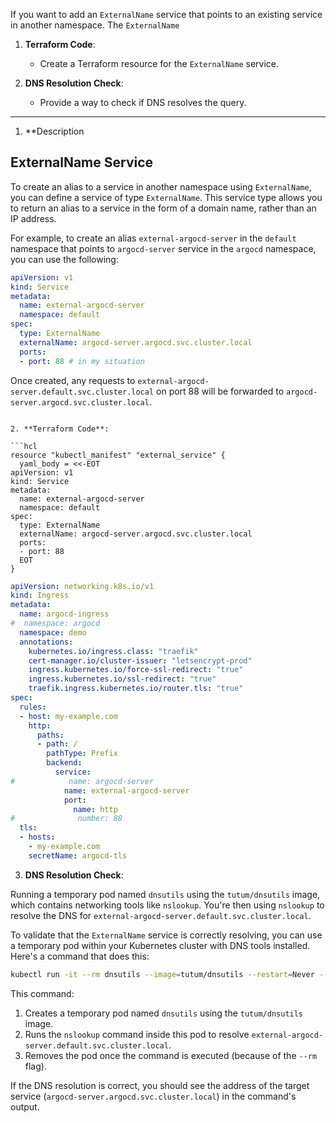 If you want to add an `ExternalName` service that points to an existing service in another namespace. The `ExternalName` 
1. **Terraform Code**:
    - Create a Terraform resource for the `ExternalName` service.
    
2. **DNS Resolution Check**:
    - Provide a way to check if DNS resolves the query.

---

1. **Description 

## ExternalName Service

To create an alias to a service in another namespace using `ExternalName`, you can define a service of type `ExternalName`. This service type allows you to return an alias to a service in the form of a domain name, rather than an IP address.

For example, to create an alias `external-argocd-server` in the `default` namespace that points to `argocd-server` service in the `argocd` namespace, you can use the following:

```yaml
apiVersion: v1
kind: Service
metadata:
  name: external-argocd-server
  namespace: default
spec:
  type: ExternalName
  externalName: argocd-server.argocd.svc.cluster.local
  ports:
  - port: 88 # in my situation
```

Once created, any requests to `external-argocd-server.default.svc.cluster.local` on port 88 will be forwarded to `argocd-server.argocd.svc.cluster.local`.
```

2. **Terraform Code**:

```hcl
resource "kubectl_manifest" "external_service" {
  yaml_body = <<-EOT
apiVersion: v1
kind: Service
metadata:
  name: external-argocd-server
  namespace: default
spec:
  type: ExternalName
  externalName: argocd-server.argocd.svc.cluster.local
  ports:
  - port: 88
  EOT
}
```

```yaml
apiVersion: networking.k8s.io/v1
kind: Ingress
metadata:
  name: argocd-ingress
#  namespace: argocd
  namespace: demo
  annotations:
    kubernetes.io/ingress.class: "traefik"
    cert-manager.io/cluster-issuer: "letsencrypt-prod"
    ingress.kubernetes.io/force-ssl-redirect: "true"
    ingress.kubernetes.io/ssl-redirect: "true"
    traefik.ingress.kubernetes.io/router.tls: "true"
spec:
  rules:
  - host: my-example.com
    http:
      paths:
      - path: /
        pathType: Prefix
        backend:
          service:
#            name: argocd-server
            name: external-argocd-server
            port:
              name: http
#              number: 88
  tls:
  - hosts:
    - my-example.com
    secretName: argocd-tls
```

3. **DNS Resolution Check**:

Running a temporary pod named `dnsutils` using the `tutum/dnsutils` image, which contains networking tools like `nslookup`. You're then using `nslookup` to resolve the DNS for `external-argocd-server.default.svc.cluster.local`.


To validate that the `ExternalName` service is correctly resolving, you can use a temporary pod within your Kubernetes cluster with DNS tools installed. Here's a command that does this:

```bash
kubectl run -it --rm dnsutils --image=tutum/dnsutils --restart=Never -- nslookup external-argocd-server.defaultt.svc.cluster.local
```

This command:

1. Creates a temporary pod named `dnsutils` using the `tutum/dnsutils` image.
2. Runs the `nslookup` command inside this pod to resolve `external-argocd-server.default.svc.cluster.local`.
3. Removes the pod once the command is executed (because of the `--rm` flag).

If the DNS resolution is correct, you should see the address of the target service (`argocd-server.argocd.svc.cluster.local`) in the command's output.
